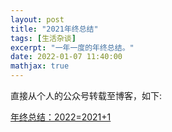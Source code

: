 ```yaml
---
layout: post
title: "2021年终总结"
tags: [生活杂谈]
excerpt: "一年一度的年终总结。"
date: 2022-01-07 11:40:00
mathjax: true
---
```


直接从个人的公众号转载至博客，如下:

[年终总结：2022=2021+1](http://mp.weixin.qq.com/s?__biz=MzU2MTY2ODEzNA==&mid=2247484135&idx=1&sn=476a8f6a876d47561ce3fafe1468ef7a&chksm=fc740baecb0382b87a97bd2aa828448305805321fef983b69d1b6f7a2ad139da8503016aa1f5&mpshare=1&scene=23&srcid=1231Ztcy7xNCUTmI6GqiHFer&sharer_sharetime=1641534491215&sharer_shareid=0e8353dcb5f53b85da8e0afe73a0021b#rd)


